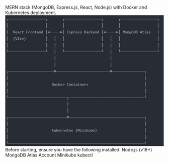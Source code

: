 
MERN stack (MongoDB, Express.js, React, Node.js) with Docker and Kubernetes deployment.
![alt text](image.png) 
Before starting, ensure you have the following installed:
Node.js (v18+) 
MongoDB Atlas Account 
Minikube
kubectl

